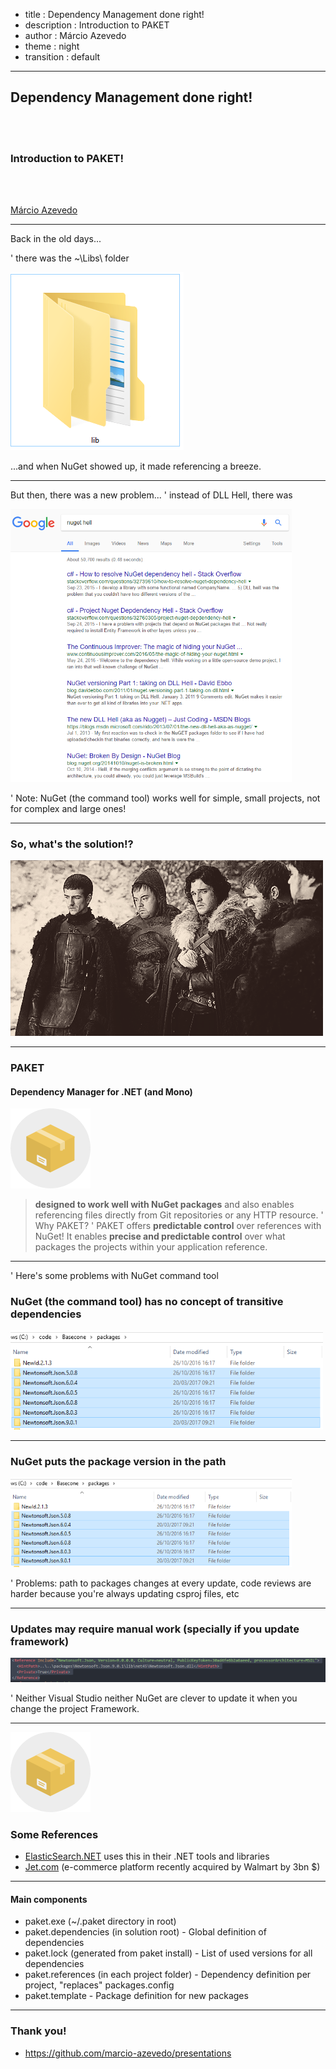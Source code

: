 - title : Dependency Management done right!
- description : Introduction to PAKET
- author : Márcio Azevedo
- theme : night
- transition : default

***

## Dependency Management done right!

<br />
<br />

### Introduction to PAKET!

<br />
<br />

[Márcio Azevedo](https://github.com/marcio-azevedo/presentations/)

***

Back in the old days...

' there was the ~\Libs\ folder

![Lib folder](images/lib-folder.png)

...and when NuGet showed up, it made referencing a breeze.

--- 

But then, there was a new problem...
' instead of DLL Hell, there was

<img src="images/nuget-hell.png" style="background: transparent; border-style: none;" width=450 />

' Note: NuGet (the command tool) works well for simple, small projects, not for complex and large ones!

---

### So, what's the solution!?

![funny pic](images/RequestForComment.gif)
<!--![funny pic](images/solution.gif)-->

***

### PAKET
#### Dependency Manager for .NET (and Mono)
![PAKET](images/paket-logo.png)

> **designed to work well with NuGet packages** and also
> enables referencing files directly from Git repositories or any HTTP resource.
' Why PAKET?
' PAKET offers **predictable control** over references with NuGet!
> It enables **precise and predictable control** over what packages the projects within your application reference.

---

' Here's some problems with NuGet command tool
### NuGet (the command tool) has no concept of transitive dependencies

<img src="images/package-version-in-path.png" style="background: transparent; border-style: none;" width=500 />

---

### NuGet puts the package version in the path

<img src="images/package-version-in-path.png" style="background: transparent; border-style: none;" width=450 />

' Problems: path to packages changes at every update, code reviews are harder because you're always updating csproj files, etc

---

### Updates may require manual work (specially if you update framework)

![PAKET](images/csproj-references.png)

' Neither Visual Studio neither NuGet are clever to update it when you change the project Framework.

---

![PAKET](images/paket-logo.png)

### Some References

* [ElasticSearch.NET](https://github.com/elastic/elasticsearch-net) uses this in their .NET tools and libraries
* [Jet.com](https://github.com/jet/kafunk) (e-commerce platform recently acquired by Walmart by 3bn $)

***

#### Main components

* paket.exe (~/.paket directory in root)
* paket.dependencies (in solution root) - Global definition of dependencies
* paket.lock (generated from paket install) - List of used versions for all dependencies
* paket.references (in each project folder) - Dependency definition per project, "replaces" packages.config
* paket.template - Package definition for new packages

***

### Thank you!

* https://github.com/marcio-azevedo/presentations
